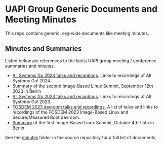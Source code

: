 # UAPI Group Generic Documents and Meeting Minutes

This repo contains generic, org-wide documents like meeting minutes.

## Minutes and Summaries

Listed below are references to the latest UAPI group meeting / conference summaries and minutes.

* [All Systems Go 2024 talks and recordings](conferences/2024-09-25__All-Systems-Go.md). Links to recordings of All Systems Go! 2024.
* [Summary](minutes/2023-09-12__Image-based-linux-summit.md) of the second Image-Based Linux Summit, September 12th 2023 in Berlin
* [All Systems Go 2023 talks and recordings](conferences/2023-09-13__All-Systems-Go.md). Links to recordings of All Systems Go! 2023.
* [FOSDEM 2023 devroom talks and recordings](conferences/2023-02-04__FOSDEM-devroom.md). A list of talks and links to recordings of the FOSDEM 2023 Image-Based Linux and Secure/Measured Boot devroom.
* [Summary](minutes/2022-10-05__Image-based-linux-summit.md) of the first Image-Based Linux Summit, October 4th / 5th in Berlin

See the [minutes](https://github.com/uapi-group/docs/tree/main/minutes) folder in the source repository for a full list of documents.
